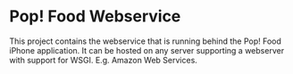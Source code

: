 # Pop! Food Webservice

This project contains the webservice that is running behind the Pop! Food iPhone application. 
It can be hosted on any server supporting a webserver with support for WSGI. E.g. Amazon Web Services.


